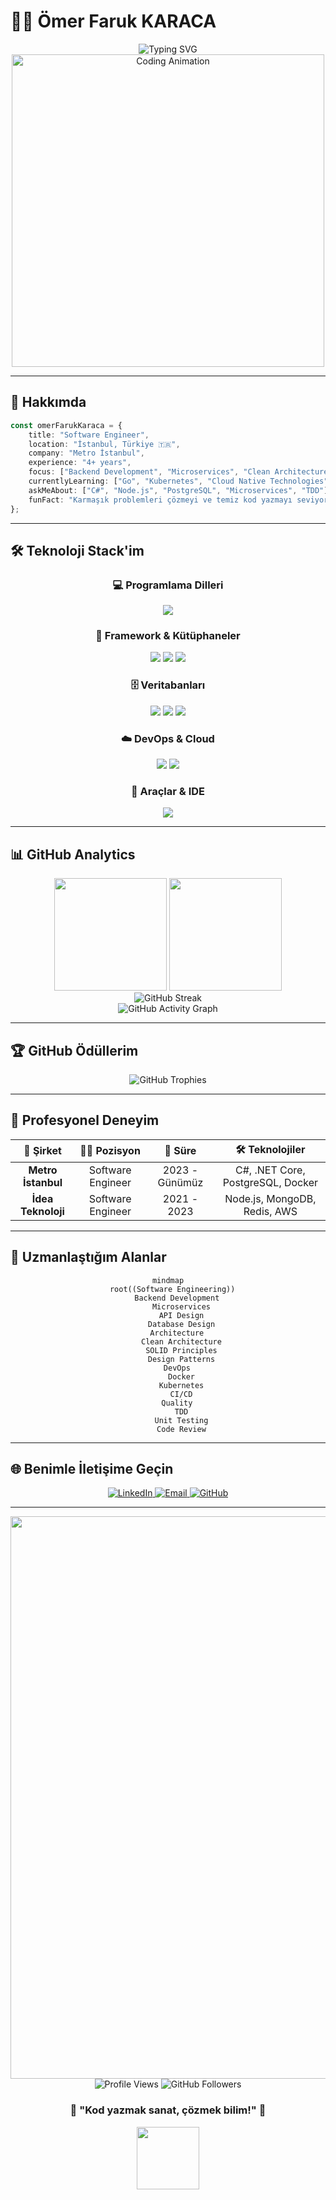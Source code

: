 # 👨‍💻 Ömer Faruk KARACA

<div align="center">
  <img src="https://readme-typing-svg.herokuapp.com?font=Fira+Code&weight=600&size=28&duration=3000&pause=1000&color=00D9FF&center=true&vCenter=true&multiline=true&width=600&height=100&lines=Backend+Developer;Software+Engineer" alt="Typing SVG" />
</div>

<div align="center">
  <img src="https://user-images.githubusercontent.com/74038190/225813708-98b745f2-7d22-48cf-9150-083f1b00d6c9.gif" width="500" alt="Coding Animation">
</div>

---

## 🚀 **Hakkımda**

```typescript
const omerFarukKaraca = {
    title: "Software Engineer",
    location: "İstanbul, Türkiye 🇹🇷",
    company: "Metro İstanbul",
    experience: "4+ years",
    focus: ["Backend Development", "Microservices", "Clean Architecture"],
    currentlyLearning: ["Go", "Kubernetes", "Cloud Native Technologies"],
    askMeAbout: ["C#", "Node.js", "PostgreSQL", "Microservices", "TDD"],
    funFact: "Karmaşık problemleri çözmeyi ve temiz kod yazmayı seviyorum! 🎯"
};
```

---

## 🛠️ **Teknoloji Stack'im**

<div align="center">

### **💻 Programlama Dilleri**
<p>
  <img src="https://skillicons.dev/icons?i=cs,nodejs,go,javascript,typescript" />
</p>

### **🚀 Framework & Kütüphaneler**
<p>
  <img src="https://skillicons.dev/icons?i=dotnet,express,fastapi" />
  <img src="https://img.shields.io/badge/ASP.NET%20Core-512BD4?style=for-the-badge&logo=dotnet&logoColor=white" />
  <img src="https://img.shields.io/badge/Entity%20Framework-512BD4?style=for-the-badge&logo=dotnet&logoColor=white" />
</p>

### **🗄️ Veritabanları**
<p>
  <img src="https://skillicons.dev/icons?i=postgresql,mongodb,redis" />
  <img src="https://img.shields.io/badge/SQL%20Server-CC2927?style=for-the-badge&logo=microsoft%20sql%20server&logoColor=white" />
  <img src="https://img.shields.io/badge/RabbitMQ-FF6600?style=for-the-badge&logo=rabbitmq&logoColor=white" />
</p>

### **☁️ DevOps & Cloud**
<p>
  <img src="https://skillicons.dev/icons?i=docker,kubernetes,aws,git,github" />
  <img src="https://img.shields.io/badge/GitHub%20Actions-2088FF?style=for-the-badge&logo=github-actions&logoColor=white" />
</p>

### **🔧 Araçlar & IDE**
<p>
  <img src="https://skillicons.dev/icons?i=vscode,visualstudio,postman,nginx" />
</p>

</div>

---

## 📊 **GitHub Analytics**

<div align="center">
  <img height="180em" src="https://github-readme-stats.vercel.app/api?username=ofkrc&show_icons=true&theme=tokyonight&include_all_commits=true&count_private=true&hide_border=true&bg_color=0D1117&title_color=00D9FF&icon_color=00D9FF&text_color=C9D1D9"/>
  <img height="180em" src="https://github-readme-stats.vercel.app/api/top-langs/?username=ofkrc&layout=compact&langs_count=8&theme=tokyonight&hide_border=true&bg_color=0D1117&title_color=00D9FF&text_color=C9D1D9"/>
</div>

<div align="center">
  <img src="https://github-readme-streak-stats.herokuapp.com?user=ofkrc&theme=tokyonight&hide_border=true&background=0D1117&stroke=00D9FF&ring=00D9FF&fire=FF6B6B&currStreakLabel=00D9FF" alt="GitHub Streak" />
</div>

<div align="center">
  <img src="https://github-readme-activity-graph.vercel.app/graph?username=ofkrc&theme=tokyo-night&bg_color=0D1117&color=00D9FF&line=00D9FF&point=FF6B6B&area=true&hide_border=true" alt="GitHub Activity Graph" />
</div>

---

## 🏆 **GitHub Ödüllerim**

<div align="center">
  <img src="https://github-profile-trophy.vercel.app/?username=ofkrc&theme=tokyonight&no-frame=true&no-bg=false&margin-w=4&row=1" alt="GitHub Trophies" />
</div>

---

## 💼 **Profesyonel Deneyim**

<div align="center">
  
| 🏢 **Şirket** | 👨‍💼 **Pozisyon** | 📅 **Süre** | 🛠️ **Teknolojiler** |
|:---:|:---:|:---:|:---:|
| **Metro İstanbul** | Software Engineer | 2023 - Günümüz | C#, .NET Core, PostgreSQL, Docker |
| **İdea Teknoloji** | Software Engineer | 2021 - 2023 | Node.js, MongoDB, Redis, AWS |

</div>

---

## 🎯 **Uzmanlaştığım Alanlar**

<div align="center">

```mermaid
mindmap
  root((Software Engineering))
    Backend Development
      Microservices
      API Design
      Database Design
    Architecture
      Clean Architecture
      SOLID Principles
      Design Patterns
    DevOps
      Docker
      Kubernetes
      CI/CD
    Quality
      TDD
      Unit Testing
      Code Review
```

</div>


---

## 🌐 **Benimle İletişime Geçin**

<div align="center">
  <a href="https://www.linkedin.com/in/ofkrc" target="_blank">
    <img src="https://img.shields.io/badge/LinkedIn-0077B5?style=for-the-badge&logo=linkedin&logoColor=white&labelColor=0077B5" alt="LinkedIn" />
  </a>
  <a href="mailto:ofkrc@outlook.com">
    <img src="https://img.shields.io/badge/Email-D14836?style=for-the-badge&logo=gmail&logoColor=white&labelColor=D14836" alt="Email" />
  </a>
  <a href="https://github.com/ofkrc" target="_blank">
    <img src="https://img.shields.io/badge/GitHub-100000?style=for-the-badge&logo=github&logoColor=white&labelColor=100000" alt="GitHub" />
  </a>
</div>

---

<div align="center">
  <img src="https://user-images.githubusercontent.com/74038190/212284100-561aa473-3905-4a80-b561-0d28506553ee.gif" width="900">
</div>

<div align="center">
  <img src="https://komarev.com/ghpvc/?username=ofkrc&color=00D9FF&style=for-the-badge&label=Profile+Views" alt="Profile Views" />
  <img src="https://img.shields.io/github/followers/ofkrc?color=00D9FF&style=for-the-badge&logo=github&label=Followers" alt="GitHub Followers" />
</div>

<div align="center">
  <h3>💫 "Kod yazmak sanat, çözmek bilim!" 💫</h3>
  <img src="https://user-images.githubusercontent.com/74038190/225813708-98b745f2-7d22-48cf-9150-083f1b00d6c9.gif" width="100">
</div>
